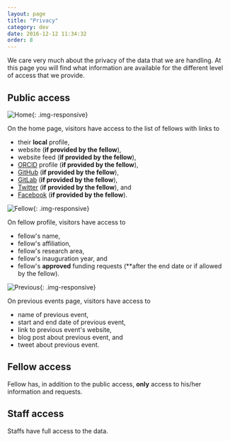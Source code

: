 ```yaml
---
layout: page
title: "Privacy"
category: dev
date: 2016-12-12 11:34:32
order: 8
---
```

We care very much about the privacy of the data that we are handling.
At this page you will find what information are available for the different level of access that we provide.

## Public access

![Home]({{site.baseurl}}/img/privacy-home.png){: .img-responsive}

On the home page, visitors have access to the list of fellows with links to

- their **local** profile,
- website (**if provided by the fellow**),
- website feed (**if provided by the fellow**),
- [ORCID](https://orcid.org/) profile (**if provided by the fellow**),
- [GitHub](https://github.com/) (**if provided by the fellow**),
- [GitLab](https://gitlab.com/) (**if provided by the fellow**),
- [Twitter](https://twitter.com/) (**if provided by the fellow**), and
- [Facebook](https://facebook.com/) (**if provided by the fellow**).

![Fellow]({{site.baseurl}}/img/privacy-fellow.png){: .img-responsive}

On fellow profile, visitors have access to

- fellow's name,
- fellow's affiliation,
- fellow's research area,
- fellow's inauguration year, and
- fellow's **approved** funding requests (**after the end date or if allowed by the fellow).

![Previous]({{site.baseurl}}/img/privacy-previous.png){: .img-responsive}

On previous events page, visitors have access to

- name of previous event,
- start and end date of previous event,
- link to previous event's website,
- blog post about previous event, and
- tweet about previous event.

## Fellow access

Fellow has, in addition to the public access, **only** access to his/her information and requests.

## Staff access

Staffs have full access to the data.

